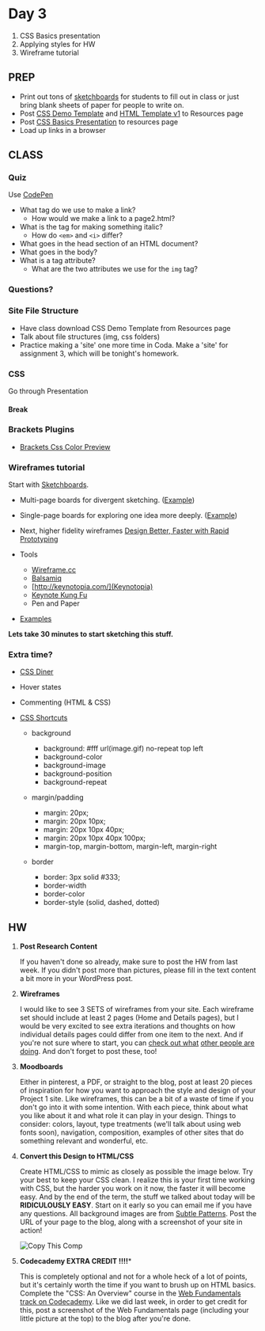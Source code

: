 Day 3
=======================================

1. CSS Basics presentation
2. Applying styles for HW
3. Wireframe tutorial



PREP
---------------------------------------
- Print out tons of [sketchboards](http://teaching.thomhines.com/resources/sketchboard_multi.pdf) for students to fill out in class or just bring blank sheets of paper for people to write on.
- Post [CSS Demo Template](http://teaching.thomhines.com/resources/Day%203%20Copy%20Comp%20Files.zip) and [HTML Template v1](http://teaching.thomhines.com/resources/html_template_v1.zip) to Resources page
- Post [CSS Basics Presentation](http://teaching.thomhines.com/resources/CSS%20Basics%20Presentation.pdf) to resources page
- Load up links in a browser


	

CLASS
---------------------------------------


### Quiz
Use [CodePen](http://codepen.io/pen/)
- What tag do we use to make a link? 
	- How would we make a link to a page2.html?
- What is the tag for making something italic? 
	- How do `<em>` and `<i>` differ?
- What goes in the head section of an HTML document?
- What goes in the body?
- What is a tag attribute? 
	- What are the two attributes we use for the `img` tag?



### Questions?


### Site File Structure
- Have class download CSS Demo Template from Resources page
- Talk about file structures (img, css folders)
- Practice making a 'site' one more time in Coda. Make a 'site' for assignment 3, which will be tonight's homework.


### CSS
Go through Presentation




#### Break


### Brackets Plugins
- [Brackets Css Color Preview](https://github.com/cmgddd/Brackets-css-color-preview)


### Wireframes tutorial

Start with [Sketchboards](http://www.adaptivepath.com/ideas/sketchboards-discover-better-faster-ux-solutions).

- Multi-page boards for divergent sketching. ([Example](http://www.adaptivepath.com/uploads/archive/images/publications/essays/sketchboard/ap_multipage_sketchboard_template_example.pdf))

- Single-page boards for exploring one idea more deeply. ([Example](http://www.adaptivepath.com/uploads/archive/images/publications/essays/sketchboard/ap_singlepage_sketchboard_template_example.pdf))






- Next, higher fidelity wireframes
	[Design Better, Faster with Rapid Prototyping](http://www.smashingmagazine.com/2010/06/16/design-better-faster-with-rapid-prototyping/)


- Tools
	- [Wireframe.cc](http://wireframe.cc)
	- [Balsamiq](http://www.balsamiq.com/)
	- [http://keynotopia.com/](Keynotopia)
	- [Keynote Kung Fu](http://keynotekungfu.com/)
	- Pen and Paper 
		
- [Examples](http://speckyboy.com/2011/05/29/20-effective-examples-of-web-and-mobile-wireframe-sketches/)


**Lets take 30 minutes to start sketching this stuff.** 





### Extra time?
- [CSS Diner](http://flukeout.github.io/)
- Hover states
- Commenting (HTML & CSS)
- [CSS Shortcuts](http://cssdog.com/css_shortcuts.html)
	
	- background
		- background: #fff url(image.gif) no-repeat top left
		- background-color
		- background-image
		- background-position
		- background-repeat
	
	- margin/padding
		- margin: 20px;
		- margin: 20px 10px;
		- margin: 20px 10px 40px;
		- margin: 20px 10px 40px 100px;
		- margin-top, margin-bottom, margin-left, margin-right
	
	- border
		- border: 3px solid #333;
		- border-width
		- border-color
		- border-style (solid, dashed, dotted)





HW
---------------------------------------

1. **Post Research Content**

	If you haven't done so already, make sure to post the HW from last week. If you didn't post more than pictures, please fill in the text content a bit more in your WordPress post.


2. **Wireframes** 	

	I would like to see 3 SETS of wireframes from your site. Each wireframe set should include at least 2 pages (Home and Details pages), but I would be very excited to see extra iterations and thoughts on how individual details pages could differ from one item to the next. And if you're not sure where to start, you can [check out what](http://speckyboy.com/2011/05/29/20-effective-examples-of-web-and-mobile-wireframe-sketches/) [other people are doing](http://webdesign.tutsplus.com/articles/a-beginners-guide-to-wireframing--webdesign-7399). And don't forget to post these, too!

3. **Moodboards**

	Either in pinterest, a PDF, or straight to the blog, post at least 20 pieces of inspiration for how you want to approach the style and design of your Project 1 site. Like wireframes, this can be a bit of a waste of time if you don't go into it with some intention. With each piece, think about what you like about it and what role it can play in your design. Things to consider: colors, layout, type treatments (we'll talk about using web fonts soon), navigation, composition, examples of other sites that do something relevant and wonderful, etc. 


4. **Convert this Design to HTML/CSS**

	Create HTML/CSS to mimic as closely as possible the image below. Try your best to keep your CSS clean. I realize this is your first time working with CSS, but the harder you work on it now, the faster it will become easy. And by the end of the term, the stuff we talked about today will be **RIDICULOUSLY EASY**. Start on it early so you can email me if you have any questions. All background images are from [Subtle Patterns](http://subtlepatterns.com/). Post the URL of your page to the blog, along with a screenshot of your site in action!
	
	![Copy This Comp](http://teaching.thomhines.com/resources/Day%203%20Copy%20Comp%20HW.png)


5. **Codecademy EXTRA CREDIT !!!!***

	This is completely optional and not for a whole heck of a lot of points, but it's certainly worth the time if you want to brush up on HTML basics. Complete the "CSS: An Overview" course in the [Web Fundamentals track on Codecademy](https://www.codecademy.com/learn/web). Like we did last week, in order to get credit for this, post a screenshot of the Web Fundamentals page (including your little picture at the top) to the blog after you're done.